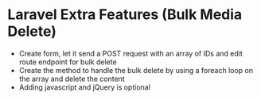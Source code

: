 # Laravel Extra Features (Bulk Media Delete)
- Create form, let it send a POST request with an array of IDs and edit route endpoint for bulk delete
- Create the method to handle the bulk delete by using a foreach loop on the array and delete the content
- Adding javascript and jQuery is optional
